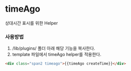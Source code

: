 timeAgo
=============
상대시간 표시를 위한 Helper

### 사용방법
1. /lib/plugins/ 폴더 아래 해당 기능을 복사한다.
1. template 파일에서 timeAgo helper를 적용한다.

```html
<div class="span2 timeago">{{timeAgo createTime}}</div>
```